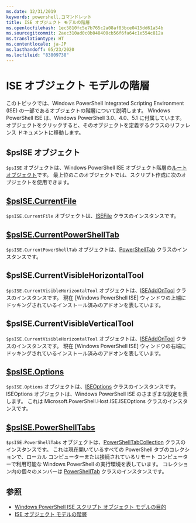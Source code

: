 ```yaml
---
ms.date: 12/31/2019
keywords: powershell,コマンドレット
title: ISE オブジェクト モデルの階層
ms.openlocfilehash: 1ec5810fc5e7b765c2a08af83bce0415dd61a54b
ms.sourcegitcommit: 2aec310ad0c0b048400cb56f6fa64c1e554c812a
ms.translationtype: HT
ms.contentlocale: ja-JP
ms.lasthandoff: 05/23/2020
ms.locfileid: "83809738"
---
```

# <a name="the-ise-object-model-hierarchy"></a>ISE オブジェクト モデルの階層

このトピックでは、Windows PowerShell Integrated Scripting Environment (ISE) の一部であるオブジェクトの階層について説明します。 Windows PowerShell ISE は、Windows PowerShell 3.0、4.0、5.1 に付属しています。 オブジェクトをクリックすると、そのオブジェクトを定義するクラスのリファレンス ドキュメントに移動します。

## <a name="psise-object"></a>$psISE オブジェクト

`$psISE` オブジェクトは、Windows PowerShell ISE オブジェクト階層の[ルート オブジェクト](The-ObjectModelRoot-Object.md)です。 最上位のこのオブジェクトでは、スクリプト作成に次のオブジェクトを使用できます。

## <a name="psisecurrentfile"></a>[$psISE.CurrentFile](The-ISEFile-Object.md)

`$psISE.CurrentFile` オブジェクトは、[ISEFile](The-ISEFile-Object.md) クラスのインスタンスです。

## <a name="psisecurrentpowershelltab"></a>[$psISE.CurrentPowerShellTab](The-PowerShellTab-Object.md)

`$psISE.CurrentPowerShellTab` オブジェクトは、[PowerShellTab](The-PowerShellTab-Object.md) クラスのインスタンスです。

## <a name="psisecurrentvisiblehorizontaltool"></a>$psISE.CurrentVisibleHorizontalTool

`$psISE.CurrentVisibleHorizontalTool` オブジェクトは、[ISEAddOnTool](The-ISEAddOnTool-Object.md) クラスのインスタンスです。 現在 [Windows PowerShell ISE] ウィンドウの上端にドッキングされているインストール済みのアドオンを表しています。

## <a name="psisecurrentvisibleverticaltool"></a>$psISE.CurrentVisibleVerticalTool

`$psISE.CurrentVisibleHorizontalTool` オブジェクトは、[ISEAddOnTool](The-ISEAddOnTool-Object.md) クラスのインスタンスです。 現在 [Windows PowerShell ISE] ウィンドウの右端にドッキングされているインストール済みのアドオンを表しています。

## <a name="psiseoptions"></a>[$psISE.Options](The-ISEOptions-Object.md)

`$psISE.Options` オブジェクトは、[ISEOptions](The-ISEOptions-Object.md) クラスのインスタンスです。 ISEOptions オブジェクトは、Windows PowerShell ISE のさまざまな設定を表します。 これは Microsoft.PowerShell.Host.ISE.ISEOptions クラスのインスタンスです。

## <a name="psisepowershelltabs"></a>[$psISE.PowerShellTabs](The-PowerShellTabCollection-Object.md)

`$psISE.PowerShellTabs` オブジェクトは、[PowerShellTabCollection](The-PowerShellTabCollection-Object.md) クラスのインスタンスです。 これは現在開いているすべての PowerShell タブのコレクションで、ローカル コンピューターまたは接続されているリモート コンピューターで利用可能な Windows PowerShell の実行環境を表しています。 コレクション内の個々のメンバーは [PowerShellTab](The-PowerShellTab-Object.md) クラスのインスタンスです。

## <a name="see-also"></a>参照

- [Windows PowerShell ISE スクリプト オブジェクト モデルの目的](Purpose-of-the-Windows-PowerShell-ISE-Scripting-Object-Model.md)
- [ISE オブジェクト モデルの階層](The-ISE-Object-Model-Hierarchy.md)
